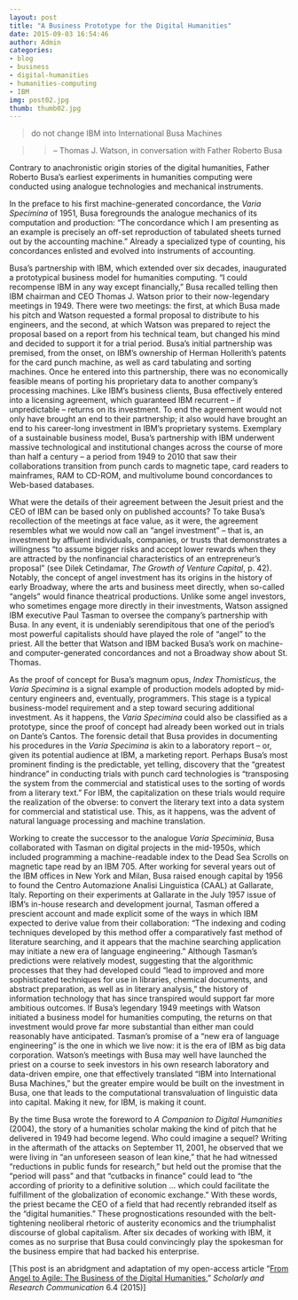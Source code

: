 ```yaml
---
layout: post
title: "A Business Prototype for the Digital Humanities"
date: 2015-09-03 16:54:46
author: Admin
categories:
- blog
- business
- digital-humanities
- humanities-computing
- IBM
img: post02.jpg
thumb: thumb02.jpg
---
```


>do not change IBM into International Busa Machines

>>– Thomas J. Watson, in conversation with Father Roberto Busa

Contrary to anachronistic origin stories of the digital humanities, Father Roberto Busa’s earliest experiments in humanities computing were conducted using analogue technologies and mechanical instruments. 
<!--more-->
In the preface to his first machine-generated concordance, the *Varia Specimina* of 1951, Busa foregrounds the analogue mechanics of its computation and production: “The concordance which I am presenting as an example is precisely an off-set reproduction of tabulated sheets turned out by the accounting machine.” Already a specialized type of counting, his concordances enlisted and evolved into instruments of accounting.

Busa’s partnership with IBM, which extended over six decades, inaugurated a prototypical business model for humanities computing. “I could recompense IBM in any way except financially,” Busa recalled telling then IBM chairman and CEO Thomas J. Watson prior to their now-legendary meetings in 1949. There were two meetings: the first, at which Busa made his pitch and Watson requested a formal proposal to distribute to his engineers, and the second, at which Watson was prepared to reject the proposal based on a report from his technical team, but changed his mind and decided to support it for a trial period. Busa’s initial partnership was premised, from the onset, on IBM’s ownership of Herman Hollerith’s patents for the card punch machine, as well as card tabulating and sorting machines. Once he entered into this partnership, there was no economically feasible means of porting his proprietary data to another company’s processing machines. Like IBM’s business clients, Busa effectively entered into a licensing agreement, which guaranteed IBM recurrent – if unpredictable – returns on its investment. To end the agreement would not only have brought an end to their partnership; it also would have brought an end to his career-long investment in IBM’s proprietary systems. Exemplary of a sustainable business model, Busa’s partnership with IBM underwent massive technological and institutional changes across the course of more than half a century – a period from 1949 to 2010 that saw their collaborations transition from punch cards to magnetic tape, card readers to mainframes, RAM to CD-ROM, and multivolume bound concordances to Web-based databases. 

What were the details of their agreement between the Jesuit priest and the CEO of IBM can be based only on published accounts? To take Busa’s recollection of the meetings at face value, as it were, the agreement resembles what we would now call an “angel investment” – that is, an investment by affluent individuals, companies, or trusts that demonstrates a willingness “to assume bigger risks and accept lower rewards when they are attracted by the nonfinancial characteristics of an entrepreneur’s proposal” (see Dilek Cetindamar, *The Growth of Venture Capital*, p. 42). Notably, the concept of angel investment has its origins in the history of early Broadway, where the arts and business meet directly, when so-called “angels” would finance theatrical productions. Unlike some angel investors, who sometimes engage more directly in their investments, Watson assigned IBM executive Paul Tasman to oversee the company’s partnership with Busa. In any event, it is undeniably serendipitous that one of the period’s most powerful capitalists should have played the role of “angel” to the priest. All the better that Watson and IBM backed Busa’s work on machine- and computer-generated concordances and not a Broadway show about St. Thomas.

As the proof of concept for Busa’s magnum opus, *Index Thomisticus*, the *Varia Specimina* is a signal example of production models adopted by mid-century engineers and, eventually, programmers. This stage is a typical business-model requirement and a step toward securing additional investment. As it happens, the *Varia Specimina* could also be classified as a prototype, since the proof of concept had already been worked out in trials on Dante’s Cantos. The forensic detail that Busa provides in documenting his procedures in the *Varia Specimina* is akin to a laboratory report – or, given its potential audience at IBM, a marketing report. Perhaps Busa’s most prominent finding is the predictable, yet telling, discovery that the “greatest hindrance” in conducting trials with punch card technologies is “transposing the system from the commercial and statistical uses to the sorting of words from a literary text.” For IBM, the capitalization on these trials would require the realization of the obverse: to convert the literary text into a data system for commercial and statistical use. This, as it happens, was the advent of natural language processing and machine translation.

Working to create the successor to the analogue *Varia Speciminia*, Busa collaborated with Tasman on digital projects in the mid-1950s, which included programming a machine-readable index to the Dead Sea Scrolls on magnetic tape read by an IBM 705. After working for several years out of the IBM offices in New York and Milan, Busa raised enough capital by 1956 to found the Centro Automazione Analisi Linguistica (CAAL) at Gallarate, Italy. Reporting on their experiments at Gallarate in the July 1957 issue of IBM’s in-house research and development journal, Tasman offered a prescient account and made explicit some of the ways in which IBM expected to derive value from their collaboration: “The indexing and coding techniques developed by this method offer a comparatively fast method of literature searching, and it appears that the machine searching application may initiate a new era of language engineering.” Although Tasman’s predictions were relatively modest, suggesting that the algorithmic processes that they had developed could “lead to improved and more sophisticated techniques for use in libraries, chemical documents, and abstract preparation, as well as in literary analysis,” the history of information technology that has since transpired would support far more ambitious outcomes. If Busa’s legendary 1949 meetings with Watson initiated a business model for humanities computing, the returns on that investment would prove far more substantial than either man could reasonably have anticipated. Tasman’s promise of a “new era of language engineering” is the one in which we live now: it is the era of IBM as big data corporation. Watson’s meetings with Busa may well have launched the priest on a course to seek investors in his own research laboratory and data-driven empire, one that effectively translated “IBM into International Busa Machines,” but the greater empire would be built on the investment in Busa, one that leads to the computational transvaluation of linguistic data into capital. Making it new, for IBM, is making it count.

By the time Busa wrote the foreword to *A Companion to Digital Humanities* (2004), the story of a humanities scholar making the kind of pitch that he delivered in 1949 had become legend. Who could imagine a sequel? Writing in the aftermath of the attacks on September 11, 2001, he observed that we were living in “an unforeseen season of lean kine,” that he had witnessed “reductions in public funds for research,” but held out the promise that the “period will pass” and that “cutbacks in finance” could lead to “the according of priority to a definitive solution … which could facilitate the fulfillment of the globalization of economic exchange.” With these words, the priest became the CEO of a field that had recently rebranded itself as the “digital humanities.” These prognostications resounded with the belt-tightening neoliberal rhetoric of austerity economics and the triumphalist discourse of global capitalism. After six decades of working with IBM, it comes as no surprise that Busa could convincingly play the spokesman for the business empire that had backed his enterprise.

[This post is an abridgment and adaptation of my open-access article “[From Angel to Agile: The Business of the Digital Humanities][angel],” *Scholarly and Research Communication* 6.4 (2015)]

[angel]: http://src-online.ca/index.php/src/article/view/208